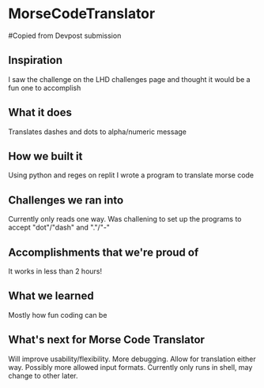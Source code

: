# MorseCodeTranslator

#Copied from Devpost submission
## Inspiration
I saw the challenge on the LHD challenges page and thought it would be a fun one to accomplish
## What it does
Translates dashes and dots to alpha/numeric message
## How we built it
Using python and reges on replit I wrote a program to translate morse code
## Challenges we ran into
Currently only reads one way. Was challening to set up the programs to accept "dot"/"dash" and "."/"-"
## Accomplishments that we're proud of
It works in less than 2 hours!
## What we learned
Mostly how fun coding can be
## What's next for Morse Code Translator
Will improve usability/flexibility. More debugging. Allow for translation either way. Possibly more allowed input formats. Currently only runs in shell, may change to other later.
